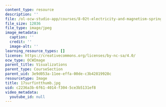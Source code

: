 ```yaml
---
content_type: resource
description: ''
file: /ol-ocw-studio-app/courses/8-02t-electricity-and-magnetism-spring-2005/c2236a3b6f614014f3045ce3b5131ef8_17surfintthumb.jpg
file_size: 12036
file_type: image/jpeg
image_metadata:
  caption: ''
  credit: ''
  image-alt: ''
learning_resource_types: []
license: https://creativecommons.org/licenses/by-nc-sa/4.0/
ocw_type: OCWImage
parent_title: Visualizations
parent_type: CourseSection
parent_uid: 3e9d053a-11ee-effa-00de-c3b42819928c
resourcetype: Image
title: 17surfintthumb.jpg
uid: c2236a3b-6f61-4014-f304-5ce3b5131ef8
video_metadata:
  youtube_id: null
---
```

